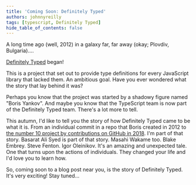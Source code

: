 ```yaml
---
title: 'Coming Soon: Definitely Typed'
authors: johnnyreilly
tags: [typescript, Definitely Typed]
hide_table_of_contents: false
---
```


A long time ago (well, 2012) in a galaxy far, far away (okay; Plovdiv, Bulgaria)....

[Definitely Typed](https://github.com/DefinitelyTyped/DefinitelyTyped) began!

This is a project that set out to provide type definitions for every JavaScript library that lacked them. An ambitious goal. Have you ever wondered what the story that lay behind it was?

Perhaps you know that the project was started by a shadowy figure named "Boris Yankov". And maybe you know that the TypeScript team is now part of the Definitely Typed team. There's a lot more to tell.

This autumn, I'd like to tell you the story of how Definitely Typed came to be what it is. From an individual commit in a repo that Boris created in 2012 to [the number 10 project by contributions on GitHub in 2018](https://octoverse.github.com/projects). I'm part of that story. Basarat Ali Syed is part of that story. Masahi Wakame too. Blake Embrey. Steve Fenton. Igor Oleinikov. It's an amazing and unexpected tale. One that turns upon the actions of individuals. They changed your life and I'd love you to learn how.

So, coming soon to a blog post near you, is the story of Definitely Typed. It's very exciting! Stay tuned...
